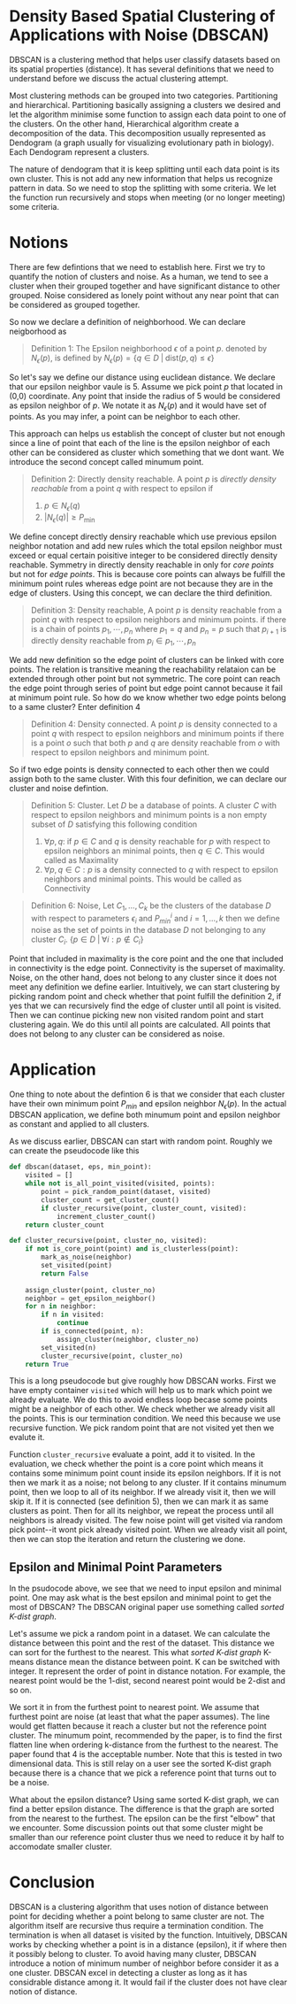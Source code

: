 # Density Based Spatial Clustering of Applications with Noise (DBSCAN)

DBSCAN is a clustering method that helps user classify datasets based on its spatial properties (distance).
It has several definitions that we need to understand before we discuss the actual clustering attempt.

Most clustering methods can be grouped into two categories. Partitioning and hierarchical. Partitioning basically
assigning a clusters we desired and let the algorithm minimise some function to assign each data point to one of the clusters.
On the other hand, Hierarchical algorithm create a decomposition of the data. This decomposition usually represented as
Dendogram (a graph usually for visualizing evolutionary path in biology). Each Dendogram represent a clusters. 

The nature of dendogram that it is keep splitting until each data point is its own cluster. This is not add any new information
that helps us recognize pattern in data. So we need to stop the splitting with some criteria. We let the function run recursively
and stops when meeting (or no longer meeting) some criteria.

# Notions

There are few defintions that we need to establish here. First we try to quantify the notion of clusters and noise. As a human, 
we tend to see a cluster when their grouped together and have significant distance to other grouped. Noise considered as lonely point
without any near point that can be considered as grouped together.

So now we declare a definition of neighborhood. We can declare neigborhood as

> Definition 1: The Epsilon neighborhood $\epsilon$ of a point $p$. denoted by $N_{\epsilon}(p)$, is defined by $N_{\epsilon}(p)= \{q \in D\;|\;\text{dist}(p,q) \leq \epsilon \}$

So let's say we define our distance using euclidean distance. We declare that our epsilon neighbor vaule is 5. Assume we pick point $p$ that located in (0,0) coordinate.
Any point that inside the radius of 5 would be considered as epsilon neighbor of $p$. We notate it as $N_{\epsilon}(p)$ and it would have set of points. As you may infer,
a point can be neighbor to each other.

This approach can helps us establish the concept of cluster but not enough since a line of point that each of the line is the epsilon neighbor of each
other can be considered as cluster which something that we dont want. We introduce the second concept called minumum point.

> Definition 2: Directly density reachable. A point $p$ is *directly density reachable* from a point $q$ with respect to epsilon  if
> 	1. $p \in N_\epsilon (q)$
> 	2. $| N_\epsilon(q)| \geq P_{\text{min}}$

We define concept directly densiry reachable which use previous epsilon neighbor notation and add new rules which the total epsilon neighbor must
exceed or equal certain poisitive integer to be considered directly density reachable. 
Symmetry in directly density reachable in only for *core points* but not for *edge points*. 
This is because core points can always be fulfill the minimum point rules whereas edge point are not because they are in the edge of clusters.
Using this concept, we can declare the third definition.

> Definition 3: Density reachable, A point $p$ is density reachable from a point $q$ with respect to epsilon neighbors and minimum points. if there is a chain of points $p_1, \cdots, p_n$ where $p_1= q$ and $p_n = p$ such that $p_{i+1}$ is directly density reachable from $p_i \in p_1,\cdots,p_n$

We add new definition so the edge point of clusters can be linked with core points. 
The relation is transitive meaning the reachability relataion can be extended through other point but not symmetric.
The core point can reach the edge point through series of point but edge point cannot because it fail at minimum point rule.
So how do we know whether two edge points belong to a same cluster? Enter definition 4

> Definition 4: Density connected. A point $p$ is density connected to a point $q$ with respect to epsilon neighbors and minimum points if there is a point $o$ such that both $p$ and $q$ are density reachable from $o$ with respect to epsilon neighbors and minimum point.

So if two edge points is density connected to each other then we could assign both to the same cluster. 
With this four definition, we can declare our cluster and noise defintion.

> Definition 5: Cluster. Let $D$ be a database of points. A cluster $C$ with respect to epsilon neighbors and minimum points is a non empty subset of $D$ satisfying this following condition
> 1. $\forall p, q:$ if $p \in C$ and $q$ is  density reachable for $p$ with respect to epsilon neighbors an minimal points, then $q \in C$. This would called as Maximality
> 2. $\forall p, q \in C: p$ is a density connected to $q$ with respect to epsilon neighbors and minimal points. This would be called as Connectivity 

> Definition 6: Noise, Let $C_1, \dots, C_k$ be the clusters of the database $D$ with respect to parameters $\epsilon_i$ and $P_{min}^i$ and $i = 1, \dots, k$ then we define noise as the set of points in the database $D$ not belonging to any cluster $C_i$. $\{p \in D\;|\;\forall i: p \notin C_i\}$

Point that included in maximality is the core point and the one that included in connectivity is the edge point. Connectivity is the superset of maximality.
Noise, on the other hand, does not belong to any cluster since it does not meet any definition we define earlier. 
Intuitively, we can start clustering by picking random point and check whether that point fulfill the definition 2, 
if yes that we can recursively find the edge of cluster until all point is visited. Then we can continue picking new non visited random point and
start clustering again. We do this until all points are calculated. All points that does not belong to any cluster can be considered as noise.

# Application

One thing to note about the defintion 6 is that we consider that each cluster have their own minimum point $P_{min}$ and epsilon neighbor $N_{\epsilon}(p)$.
In the actual DBSCAN application, we define both minumum point and epsilon neighbor as constant and applied to all clusters.

As we discuss earlier, DBSCAN can start with random point. Roughly we can create the pseudocode like this

```python
def dbscan(dataset, eps, min_point):
    visited = []
    while not is_all_point_visited(visited, points):
        point = pick_random_point(dataset, visited)
        cluster_count = get_cluster_count()
        if cluster_recursive(point, cluster_count, visited):
            increment_cluster_count()
    return cluster_count

def cluster_recursive(point, cluster_no, visited):
    if not is_core_point(point) and is_clusterless(point):
        mark_as_noise(neighbor) 
        set_visited(point)
        return False
    
    assign_cluster(point, cluster_no)
    neighbor = get_epsilon_neighbor()
    for n in neighbor:
        if n in visited:
            continue
        if is_connected(point, n):
            assign_cluster(neighbor, cluster_no)
        set_visited(n)
        cluster_recursive(point, cluster_no)
    return True
```

This is a long pseudocode but give roughly how DBSCAN works. First we have empty container `visited` which will help us to mark which point
we already evaluate. We do this to avoid endless loop becase some points might be a neighbor of each other.
We check whether we already visit all the points. This is our termination condition. We need this because we use recursive function.
We pick random point that are not visited yet then we evalute it. 

Function `cluster_recursive` evaluate a point, add it to visited. In the evaluation, we check whether the point is a core point
which means it contains some minimum point count inside its epsilon neighbors. If it is not then we mark it as a noise; not belong to any cluster.
If it contains minumum point, then we loop to all of its neighbor. If we already visit it, then we will skip it.
If it is connected (see definition 5), then we can mark it as same clusters as point. Then for all its neighbor, we repeat the process until all neighbors is already visited.
The few noise point will get visited via random pick point--it wont pick already visited point.
When we already visit all point, then we can stop the iteration and return the clustering we done.

## Epsilon and Minimal Point Parameters

In the psudocode above, we see that we need to input epsilon and minimal point.
One may ask what is the best epsilon and minimal point to get the most of DBSCAN?
The DBSCAN original paper use something called *sorted K-dist graph*.

Let's assume we pick a random point in a dataset.
We can calculate the distance between this point and the rest of the dataset.
This distance we can sort for the furthest to the nearest. This what *sorted K-dist graph*
K-means distance mean the distance between point.
K can be switched with integer. It represent the order of point in distance notation.
For example, the nearest point would be the 1-dist, second nearest point would be 2-dist and so on.

We sort it in from the furthest point to nearest point. We assume that furthest point are noise (at least that what the paper assumes).
The line would get flatten because it reach a cluster but not the reference point cluster. The minumum point, recommended by the paper, is
to find the first flatten line when ordering k-distance from the furthest to the nearest. The paper found that 4 is the acceptable number.
Note that this is tested in two dimensional data. This is still relay on a user see the sorted K-dist graph because there is a chance that
we pick a reference point that turns out to be a noise.

What about the epsilon distance? Using same sorted K-dist graph, we can find a better epsilon distance.
The difference is that the graph are sorted from the nearest to the furthest.
The epsilon can be the first "elbow" that we encounter.
Some discussion points out that some cluster might be smaller than our reference point cluster thus
we need to reduce it by half to accomodate smaller cluster.

# Conclusion

DBSCAN is a clustering algorithm that uses notion of distance between point for deciding whether a point belong to same cluster are not.
The algorithm itself are recursive thus require a termination condition. The termination is when all dataset is visited by the function.
Intuitively, DBSCAN works by checking whether a point is in a distance (epsilon), it if where then it possibly belong to cluster.
To avoid having many cluster, DBSCAN introduce a notion of minimum number of neighbor before consider it as a one cluster.
DBSCAN excel in detecting a cluster as long as it has considrable distance among it. It would fail if the cluster does not have
clear notion of distance. 
















